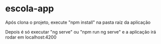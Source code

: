 # escola-app

Após clona o projeto, execute "npm install" na pasta raíz da aplicação

Depois é só executar "ng serve" ou "npm run ng serve" e a aplicação irá rodar em localhost:4200
